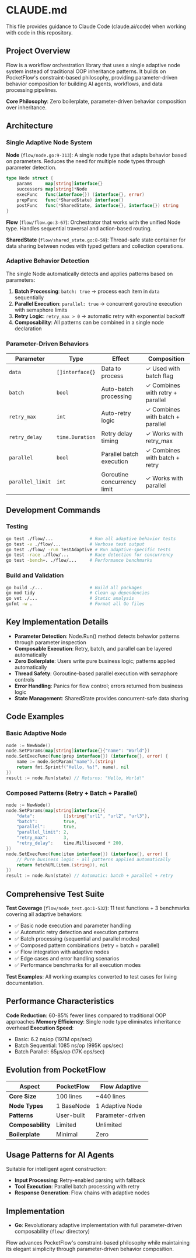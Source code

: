 # CLAUDE.md

This file provides guidance to Claude Code (claude.ai/code) when working with code in this repository.

## Project Overview

Flow is a workflow orchestration library that uses a single adaptive node system instead of traditional OOP inheritance patterns. It builds on PocketFlow's constraint-based philosophy, providing parameter-driven behavior composition for building AI agents, workflows, and data processing pipelines.

**Core Philosophy**: Zero boilerplate, parameter-driven behavior composition over inheritance.

## Architecture

### Single Adaptive Node System

**Node** (`flow/node.go:9-313`): A single node type that adapts behavior based on parameters. Reduces the need for multiple node types through parameter detection.

```go
type Node struct {
    params     map[string]interface{}
    successors map[string]*Node
    execFunc   func(interface{}) (interface{}, error)
    prepFunc   func(*SharedState) interface{}
    postFunc   func(*SharedState, interface{}, interface{}) string
}
```

**Flow** (`flow/flow.go:3-67`): Orchestrator that works with the unified Node type. Handles sequential traversal and action-based routing.

**SharedState** (`flow/shared_state.go:8-59`): Thread-safe state container for data sharing between nodes with typed getters and collection operations.

### Adaptive Behavior Detection

The single Node automatically detects and applies patterns based on parameters:

1. **Batch Processing**: `batch: true` → process each item in `data` sequentially
2. **Parallel Execution**: `parallel: true` → concurrent goroutine execution with semaphore limits
3. **Retry Logic**: `retry_max > 0` → automatic retry with exponential backoff
4. **Composability**: All patterns can be combined in a single node declaration

### Parameter-Driven Behaviors

| Parameter | Type | Effect | Composition |
|-----------|------|--------|-------------|
| `data` | `[]interface{}` | Data to process | ✓ Used with batch flag |
| `batch` | `bool` | Auto-batch processing | ✓ Combines with retry + parallel |
| `retry_max` | `int` | Auto-retry logic | ✓ Combines with batch + parallel |
| `retry_delay` | `time.Duration` | Retry delay timing | ✓ Works with retry_max |
| `parallel` | `bool` | Parallel batch execution | ✓ Combines with batch + retry |
| `parallel_limit` | `int` | Goroutine concurrency limit | ✓ Works with parallel |

## Development Commands

### Testing
```bash
go test ./flow/...              # Run all adaptive behavior tests
go test -v ./flow/...           # Verbose test output
go test ./flow/ -run TestAdaptive # Run adaptive-specific tests
go test -race ./flow/...        # Race detection for concurrency
go test -bench=. ./flow/...     # Performance benchmarks
```

### Build and Validation
```bash
go build ./...                  # Build all packages
go mod tidy                     # Clean up dependencies
go vet ./...                    # Static analysis
gofmt -w .                      # Format all Go files
```

## Key Implementation Details

- **Parameter Detection**: Node.Run() method detects behavior patterns through parameter inspection
- **Composable Execution**: Retry, batch, and parallel can be layered automatically
- **Zero Boilerplate**: Users write pure business logic; patterns applied automatically
- **Thread Safety**: Goroutine-based parallel execution with semaphore controls
- **Error Handling**: Panics for flow control; errors returned from business logic
- **State Management**: SharedState provides concurrent-safe data sharing

## Code Examples

### Basic Adaptive Node
```go
node := NewNode()
node.SetParams(map[string]interface{}{"name": "World"})
node.SetExecFunc(func(prep interface{}) (interface{}, error) {
    name := node.GetParam("name").(string)
    return fmt.Sprintf("Hello, %s!", name), nil
})
result := node.Run(state) // Returns: "Hello, World!"
```

### Composed Patterns (Retry + Batch + Parallel)
```go
node := NewNode()
node.SetParams(map[string]interface{}{
    "data":           []string{"url1", "url2", "url3"},
    "batch":          true,
    "parallel":       true,
    "parallel_limit": 2,
    "retry_max":      3,
    "retry_delay":    time.Millisecond * 200,
})
node.SetExecFunc(func(item interface{}) (interface{}, error) {
    // Pure business logic - all patterns applied automatically
    return fetchURL(item.(string)), nil
})
result := node.Run(state) // Automatic: batch + parallel + retry
```

## Comprehensive Test Suite

**Test Coverage** (`flow/node_test.go:1-532`): 11 test functions + 3 benchmarks covering all adaptive behaviors:

- ✅ Basic node execution and parameter handling
- ✅ Automatic retry detection and execution patterns
- ✅ Batch processing (sequential and parallel modes)
- ✅ Composed pattern combinations (retry + batch + parallel)
- ✅ Flow integration with adaptive nodes
- ✅ Edge cases and error handling scenarios
- ✅ Performance benchmarks for all execution modes

**Test Examples**: All working examples converted to test cases for living documentation.

## Performance Characteristics

**Code Reduction**: 60-85% fewer lines compared to traditional OOP approaches
**Memory Efficiency**: Single node type eliminates inheritance overhead
**Execution Speed**:
- Basic: 6.2 ns/op (197M ops/sec)
- Batch Sequential: 1085 ns/op (995K ops/sec)
- Batch Parallel: 65μs/op (17K ops/sec)

## Evolution from PocketFlow

| Aspect | PocketFlow | Flow Adaptive |
|--------|------------|-----------------|
| **Core Size** | 100 lines | ~440 lines |
| **Node Types** | 1 BaseNode | 1 Adaptive Node |
| **Patterns** | User-built | Parameter-driven |
| **Composability** | Limited | Unlimited |
| **Boilerplate** | Minimal | Zero |

## Usage Patterns for AI Agents

Suitable for intelligent agent construction:
- **Input Processing**: Retry-enabled parsing with fallback
- **Tool Execution**: Parallel batch processing with retry
- **Response Generation**: Flow chains with adaptive nodes

## Implementation

- **Go**: Revolutionary adaptive implementation with full parameter-driven composability (`flow/` directory)

Flow advances PocketFlow's constraint-based philosophy while maintaining its elegant simplicity through parameter-driven behavior composition.
